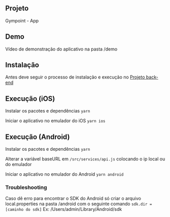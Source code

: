 ## Projeto
Gympoint - App

## Demo
Vídeo de demonstração do aplicativo na pasta /demo

## Instalação

Antes deve seguir o processo de instalação e execução no [Projeto back-end](https://github.com/hugo-marcelo/node-gympoint)

## **Execução (iOS)**

Instalar os pacotes e dependências
`yarn`

Iniciar o aplicativo no emulador do iOS
`yarn ios`

## **Execução (Android)**

Instalar os pacotes e dependências
`yarn`

Alterar a variável baseURL em `/src/services/api.js` colocando o ip local ou do emulador

Iniciar o aplicativo no emulador do Android
`yarn android`

### Troubleshooting

Caso dê erro para encontrar o SDK do Android só criar o arquivo local.properties na pasta /android com o seguinte comando
`sdk.dir = [caminho do sdk]`
Ex: /Users/admin/Library/Android/sdk
